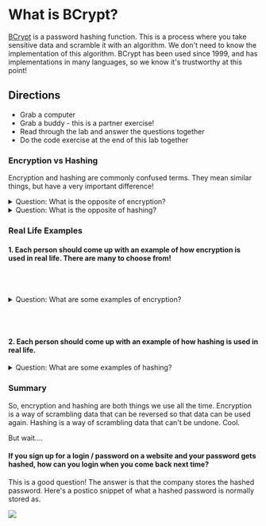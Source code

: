 # What is BCrypt?

[BCrypt](https://en.wikipedia.org/wiki/Bcrypt) is a password hashing function. This is a process where you take sensitive data and scramble it with an algorithm. We don't need to know the implementation of this algorithm. BCrypt has been used since 1999, and has implementations in many languages, so we know it's trustworthy at this point!

## Directions

* Grab a computer
* Grab a buddy - this is a partner exercise!
* Read through the lab and answer the questions together
* Do the code exercise at the end of this lab together

### Encryption vs Hashing

Encryption and hashing are commonly confused terms. They mean similar things, but have a very important difference!

<details>
  <summary>Question: What is the opposite of encryption?</summary>
  Decryption. Encryption is a process that can be reversed! This is often done with public-private key pairs.
</details>

<details>
  <summary>Question: What is the opposite of hashing?</summary>
  There isn't one. Hashing is a process that cannot be reversed!
</details>

### Real Life Examples

#### 1. Each person should come up with an example of how encryption is used in real life. There are many to choose from!

<br><br>

<details>
  <summary>Question: What are some examples of encryption?</summary>
  <br>
  <strong>There's a bunch!</strong> Here's a few...
  <br>
  <ul>
      <li>Credit card numbers stored in a company's database</li>
      <li>Your Github SSH keys</li>
      <li>Form data from a form using POST method (this is why we use body-parser!)</li>
      <li>To protect military, government, or diplomatic data. (Famously, the enigma machines during WW2 created ciphered messages)</li>
  </ul>
  <br><br>
  The thing to notice here is that the data will be deciphered and used again in some way. That credit card number is run again next time you make an order. Your server needs access to your form data. Your military needs to receive your orders.
</details>

<br><br>

#### 2. Each person should come up with an example of how hashing is used in real life. 

<details>
  <summary>Question: What are some examples of hashing?</summary>
  <br>
  <strong>Why would you want something irreversible?</strong> Well, actually, there's plenty of reasons!
  <br>
  <ul>
      <li>Authentication. Employees at companies you have logins with should not be able to determine/decrypt your password for any reason</li>
      <li>Hash functions to compute memory locations. In this case, a reverse lookup is never needed.</li>
      <li>Hash tables are used for searching. This is how we can have constant time (i.e., predictably fast) searches. This has a wide variety of applications in computer science.</li>
  </ul>
</details>

### Summary

So, encryption and hashing are both things we use all the time. Encryption is a way of scrambling data that can be reversed so that data can be used again. Hashing is a way of scrambling data that can't be undone. Cool.

But wait....

#### If you sign up for a login / password on a website and your password gets hashed, how can you login when you come back next time? 

This is a good question! The answer is that the company stores the hashed password. Here's a postico snippet of what a hashed password is normally stored as. 

<img src="https://res.cloudinary.com/briezh/image/upload/v1546559658/Screen_Shot_2019-01-03_at_3.52.10_PM_zkqmhm.png">
